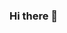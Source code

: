 ### Hi there 👋

<!--
**MrsAlecado/MrsAlecado** is a ✨ _special_ ✨ repository because its `README.md` (this file) appears on your GitHub profile.

Here are some ideas to get you started:

- 🔭 I’m currently working on law
- 🌱 I’m currently learning law
- 👯 I’m looking to collaborate on not coding
- 🤔 I’m looking for help with not really anything
- 💬 Ask me about nothing
- 📫 How to reach me: You don't 
-->
